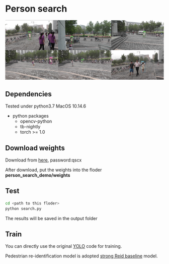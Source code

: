 Person search
===============

<img src="show.jpg" width="900px"/>

## Dependencies

Tested under python3.7  MacOS 10.14.6

- python packages
  - opencv-python
  - tb-nightly
  - torch >= 1.0

## Download weights
Download from [here](https://pan.zju.edu.cn/share/6820e9685ffdb4cae86e9f25c0), password:qscx

After download, put the weights into the floder **person_search_demo/weights**

Test
--------

```bash
cd <path to this floder>
python search.py
```

The results will be saved in the output folder

## Train

You can directly use the original [YOLO](https://link.zhihu.com/?Target=https%3A//github.com/ultralytics/yolov3) code for training.

Pedestrian re-identification model is adopted [strong Reid baseline](https://link.zhihu.com/?Target=https%3A//github.com/michuanhaohao/reid-strong-baseline) model.

